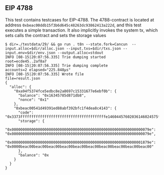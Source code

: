 ## EIP 4788

This test contains testcases for EIP-4788. The 4788-contract is
located at address `0xbeac00ddb15f3b6d645c48263dc93862413a222d`, and this test executes a simple transaction. It also
implicitly invokes the system tx, which sets calls the contract and sets the
storage values
```
$ dir=./testdata/29/ && go run . t8n --state.fork=Cancun  --input.alloc=$dir/alloc.json --input.txs=$dir/txs.json --input.env=$dir/env.json --output.alloc=stdout
INFO [08-15|20:07:56.335] Trie dumping started                     root=ecde45..2af8a7
INFO [08-15|20:07:56.335] Trie dumping complete                    accounts=2 elapsed="225.848µs"
INFO [08-15|20:07:56.335] Wrote file                               file=result.json
{
  "alloc": {
    "0xa94f5374fce5edbc8e2a8697c15331677e6ebf0b": {
      "balance": "0x16345785d871db8",
      "nonce": "0x1"
    },
    "0xbeac00541d49391ed88abf392bfc1f4dea8c4143": {
      "code": "0x3373fffffffffffffffffffffffffffffffffffffffe14604457602036146024575f5ffd5b620180005f350680545f35146037575f5ffd5b6201800001545f5260205ff35b6201800042064281555f359062018000015500",
      "storage": {
        "0x000000000000000000000000000000000000000000000000000000000000079e": "0x000000000000000000000000000000000000000000000000000000000000079e",
        "0x000000000000000000000000000000000000000000000000000000000001879e": "0x0000beac00beac00beac00beac00beac00beac00beac00beac00beac00beac00"
      },
      "balance": "0x
    }
  }
}

```
